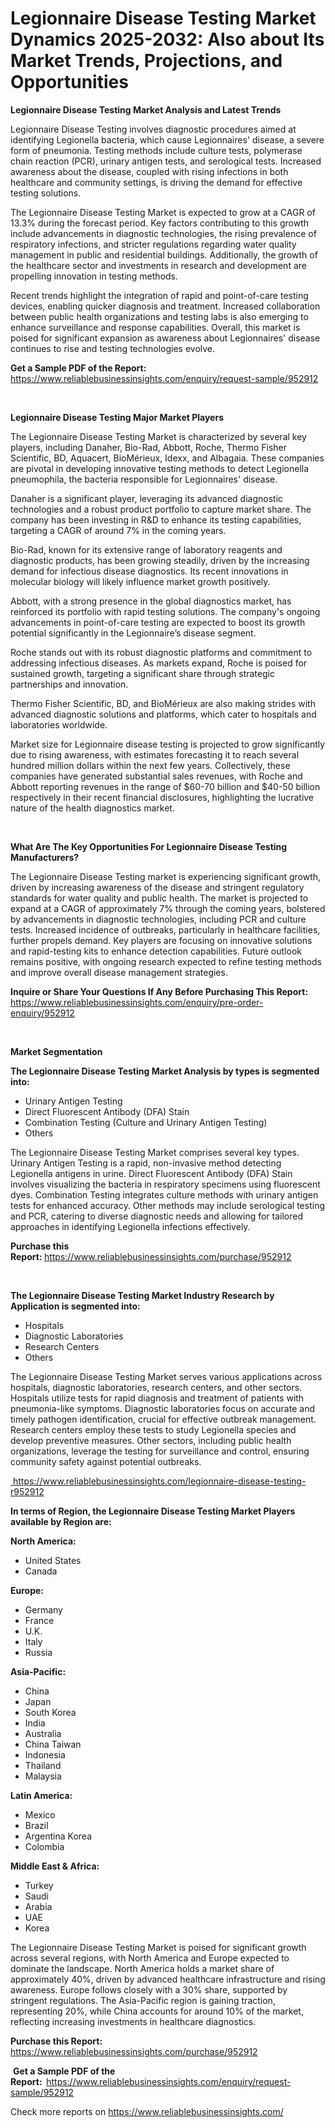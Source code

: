 <p><h1>Legionnaire Disease Testing Market Dynamics 2025-2032: Also about Its Market Trends, Projections, and Opportunities</h1></p><p><strong>Legionnaire Disease Testing Market Analysis and Latest Trends</strong></p>
<p><p>Legionnaire Disease Testing involves diagnostic procedures aimed at identifying Legionella bacteria, which cause Legionnaires' disease, a severe form of pneumonia. Testing methods include culture tests, polymerase chain reaction (PCR), urinary antigen tests, and serological tests. Increased awareness about the disease, coupled with rising infections in both healthcare and community settings, is driving the demand for effective testing solutions.</p><p>The Legionnaire Disease Testing Market is expected to grow at a CAGR of 13.3% during the forecast period. Key factors contributing to this growth include advancements in diagnostic technologies, the rising prevalence of respiratory infections, and stricter regulations regarding water quality management in public and residential buildings. Additionally, the growth of the healthcare sector and investments in research and development are propelling innovation in testing methods.</p><p>Recent trends highlight the integration of rapid and point-of-care testing devices, enabling quicker diagnosis and treatment. Increased collaboration between public health organizations and testing labs is also emerging to enhance surveillance and response capabilities. Overall, this market is poised for significant expansion as awareness about Legionnaires' disease continues to rise and testing technologies evolve.</p></p>
<p><strong>Get a Sample PDF of the Report:&nbsp;</strong> <a href="https://www.reliablebusinessinsights.com/enquiry/request-sample/952912?utm_campaign=2794&utm_medium=2&utm_source=Github&utm_content=ia&utm_term=07032025&utm_id=legionnaire-disease-testing">https://www.reliablebusinessinsights.com/enquiry/request-sample/952912</a></p>
<p>&nbsp;</p>
<p><strong>Legionnaire Disease Testing Major Market Players</strong></p>
<p><p>The Legionnaire Disease Testing Market is characterized by several key players, including Danaher, Bio-Rad, Abbott, Roche, Thermo Fisher Scientific, BD, Aquacert, BioMérieux, Idexx, and Albagaia. These companies are pivotal in developing innovative testing methods to detect Legionella pneumophila, the bacteria responsible for Legionnaires' disease.</p><p>Danaher is a significant player, leveraging its advanced diagnostic technologies and a robust product portfolio to capture market share. The company has been investing in R&D to enhance its testing capabilities, targeting a CAGR of around 7% in the coming years.</p><p>Bio-Rad, known for its extensive range of laboratory reagents and diagnostic products, has been growing steadily, driven by the increasing demand for infectious disease diagnostics. Its recent innovations in molecular biology will likely influence market growth positively.</p><p>Abbott, with a strong presence in the global diagnostics market, has reinforced its portfolio with rapid testing solutions. The company's ongoing advancements in point-of-care testing are expected to boost its growth potential significantly in the Legionnaire’s disease segment.</p><p>Roche stands out with its robust diagnostic platforms and commitment to addressing infectious diseases. As markets expand, Roche is poised for sustained growth, targeting a significant share through strategic partnerships and innovation.</p><p>Thermo Fisher Scientific, BD, and BioMérieux are also making strides with advanced diagnostic solutions and platforms, which cater to hospitals and laboratories worldwide. </p><p>Market size for Legionnaire disease testing is projected to grow significantly due to rising awareness, with estimates forecasting it to reach several hundred million dollars within the next few years. Collectively, these companies have generated substantial sales revenues, with Roche and Abbott reporting revenues in the range of $60-70 billion and $40-50 billion respectively in their recent financial disclosures, highlighting the lucrative nature of the health diagnostics market.</p></p>
<p>&nbsp;</p>
<p><strong>What Are The Key Opportunities For Legionnaire Disease Testing Manufacturers?</strong></p>
<p><p>The Legionnaire Disease Testing market is experiencing significant growth, driven by increasing awareness of the disease and stringent regulatory standards for water quality and public health. The market is projected to expand at a CAGR of approximately 7% through the coming years, bolstered by advancements in diagnostic technologies, including PCR and culture tests. Increased incidence of outbreaks, particularly in healthcare facilities, further propels demand. Key players are focusing on innovative solutions and rapid-testing kits to enhance detection capabilities. Future outlook remains positive, with ongoing research expected to refine testing methods and improve overall disease management strategies.</p></p>
<p><strong>Inquire or Share Your Questions If Any Before Purchasing This Report:</strong> <a href="https://www.reliablebusinessinsights.com/enquiry/pre-order-enquiry/952912?utm_campaign=2794&utm_medium=2&utm_source=Github&utm_content=ia&utm_term=07032025&utm_id=legionnaire-disease-testing">https://www.reliablebusinessinsights.com/enquiry/pre-order-enquiry/952912</a></p>
<p>&nbsp;</p>
<p><strong>Market Segmentation</strong></p>
<p><strong>The Legionnaire Disease Testing Market Analysis by types is segmented into:</strong></p>
<p><ul><li>Urinary Antigen Testing</li><li>Direct Fluorescent Antibody (DFA) Stain</li><li>Combination Testing (Culture and Urinary Antigen Testing)</li><li>Others</li></ul></p>
<p><p>The Legionnaire Disease Testing Market comprises several key types. Urinary Antigen Testing is a rapid, non-invasive method detecting Legionella antigens in urine. Direct Fluorescent Antibody (DFA) Stain involves visualizing the bacteria in respiratory specimens using fluorescent dyes. Combination Testing integrates culture methods with urinary antigen tests for enhanced accuracy. Other methods may include serological testing and PCR, catering to diverse diagnostic needs and allowing for tailored approaches in identifying Legionella infections effectively.</p></p>
<p><strong>Purchase this Report:&nbsp;</strong><a href="https://www.reliablebusinessinsights.com/purchase/952912?utm_campaign=2794&utm_medium=2&utm_source=Github&utm_content=ia&utm_term=07032025&utm_id=legionnaire-disease-testing">https://www.reliablebusinessinsights.com/purchase/952912</a></p>
<p>&nbsp;</p>
<p><strong>The Legionnaire Disease Testing Market Industry Research by Application is segmented into:</strong></p>
<p><ul><li>Hospitals</li><li>Diagnostic Laboratories</li><li>Research Centers</li><li>Others</li></ul></p>
<p><p>The Legionnaire Disease Testing Market serves various applications across hospitals, diagnostic laboratories, research centers, and other sectors. Hospitals utilize tests for rapid diagnosis and treatment of patients with pneumonia-like symptoms. Diagnostic laboratories focus on accurate and timely pathogen identification, crucial for effective outbreak management. Research centers employ these tests to study Legionella species and develop preventive measures. Other sectors, including public health organizations, leverage the testing for surveillance and control, ensuring community safety against potential outbreaks.</p></p>
<p><a href="https://www.reliablebusinessinsights.com/legionnaire-disease-testing-r952912?utm_campaign=2794&utm_medium=2&utm_source=Github&utm_content=ia&utm_term=07032025&utm_id=legionnaire-disease-testing">&nbsp;https://www.reliablebusinessinsights.com/legionnaire-disease-testing-r952912</a></p>
<p><strong>In terms of Region, the Legionnaire Disease Testing Market Players available by Region are:</strong></p>
<p>
    <p> <strong> North America: </strong>
        <ul>
            <li>United States</li>
            <li>Canada</li>
        </ul>
        </p> 
    <p> <strong> Europe: </strong>
        <ul>
            <li>Germany</li>
            <li>France</li>
            <li>U.K.</li>
            <li>Italy</li>
            <li>Russia</li>
        </ul>
        </p> 
    <p> <strong> Asia-Pacific: </strong>
        <ul>
            <li>China</li>
            <li>Japan</li>
            <li>South Korea</li>
            <li>India</li>
            <li>Australia</li>
            <li>China Taiwan</li>
            <li>Indonesia</li>
            <li>Thailand</li>
            <li>Malaysia</li>
        </ul>
        </p> 
    <p> <strong> Latin America: </strong>
        <ul>
            <li>Mexico</li>
            <li>Brazil</li>
            <li>Argentina Korea</li>
            <li>Colombia</li>
        </ul>
        </p> 
    <p> <strong> Middle East & Africa: </strong>
        <ul>
            <li>Turkey</li>
            <li>Saudi</li>
            <li>Arabia</li>
            <li>UAE</li>
            <li>Korea</li>
        </ul>
    </p>
    </p>
<p><p>The Legionnaire Disease Testing Market is poised for significant growth across several regions, with North America and Europe expected to dominate the landscape. North America holds a market share of approximately 40%, driven by advanced healthcare infrastructure and rising awareness. Europe follows closely with a 30% share, supported by stringent regulations. The Asia-Pacific region is gaining traction, representing 20%, while China accounts for around 10% of the market, reflecting increasing investments in healthcare diagnostics.</p></p>
<p><strong>Purchase this Report: </strong><a href="https://www.reliablebusinessinsights.com/purchase/952912?utm_campaign=2794&utm_medium=2&utm_source=Github&utm_content=ia&utm_term=07032025&utm_id=legionnaire-disease-testing">https://www.reliablebusinessinsights.com/purchase/952912</a></p>
<p>&nbsp;<strong>Get a Sample PDF of the Report:&nbsp;&nbsp;</strong><a href="https://www.reliablebusinessinsights.com/enquiry/request-sample/952912?utm_campaign=2794&utm_medium=2&utm_source=Github&utm_content=ia&utm_term=07032025&utm_id=legionnaire-disease-testing">https://www.reliablebusinessinsights.com/enquiry/request-sample/952912</a></p>
<p><strong></strong></p>
<p>Check more reports on <a href="https://www.reliablebusinessinsights.com/?utm_campaign=2794&utm_medium=2&utm_source=Github&utm_content=ia&utm_term=07032025&utm_id=legionnaire-disease-testing">https://www.reliablebusinessinsights.com/</a></p>
